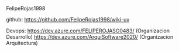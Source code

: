 FelipeRojas1998

github: https://github.com/FelipeRojas1998/wiki-uv

Devops: https://dev.azure.com/FELIPEROJASG0483/ (Organizacion Desarrollo)
        https://dev.azure.com/ArquiSoftware2020/ (Organizacion Arquitectura)
